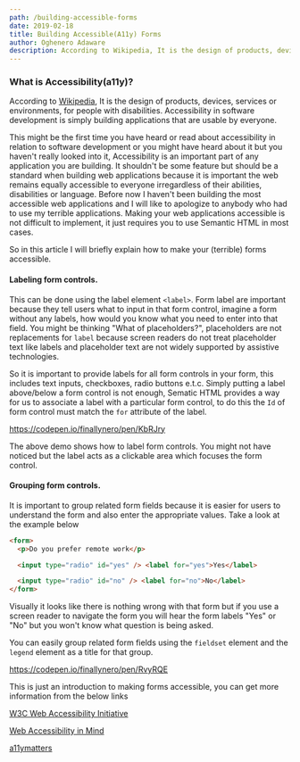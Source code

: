 ```yaml
---
path: /building-accessible-forms
date: 2019-02-18
title: Building Accessible(A11y) Forms
author: Oghenero Adaware
description: According to Wikipedia, It is the design of products, devices, services or environments, for people with disabilities. Accessibility in software...
---
```


### What is Accessibility(a11y)?

According to [Wikipedia](https://en.wikipedia.org/wiki/Accessibility), It is the design of products, devices, services or environments, for people with disabilities. Accessibility in software development is simply building applications that are usable by everyone.

This might be the first time you have heard or read about accessibility in relation to software development or you might have heard about it but you haven't really looked into it, Accessibility is an important part of any application you are building. It shouldn't be some feature but should be a standard when building web applications because it is important the web remains equally accessible to everyone irregardless of their abilities, disabilities or language. Before now I haven't been building the most accessible web applications and I will like to apologize to anybody who had to use my terrible applications. Making your web applications accessible is not difficult to implement, it just requires you to use Semantic HTML in most cases.

So in this article I will briefly explain how to make your (terrible) forms accessible.

#### Labeling form controls.

This can be done using the label element `<label>`. Form label are important because they tell users what to input in that form control, imagine a form without any labels, how would you know what you need to enter into that field. You might be thinking "What of placeholders?", placeholders are not replacements for `label` because screen readers do not treat placeholder text like labels and placeholder text are not widely supported by assistive technologies.

So it is important to provide labels for all form controls in your form, this includes text inputs, checkboxes, radio buttons e.t.c. Simply putting a label above/below a form control is not enough, Sematic HTML provides a way for us to associate a label with a particular form control, to do this the `Id` of form control must match the `for` attribute of the label.

https://codepen.io/finallynero/pen/KbRJry

The above demo shows how to label form controls. You might not have noticed but the label acts as a clickable area which focuses the form control.

#### Grouping form controls.

It is important to group related form fields because it is easier for users to understand the form and also enter the appropriate values.
Take a look at the example below

```html
<form>
  <p>Do you prefer remote work</p>

  <input type="radio" id="yes" /> <label for="yes">Yes</label>

  <input type="radio" id="no" /> <label for="no">No</label>
</form>
```

Visually it looks like there is nothing wrong with that form but if you use a screen reader to navigate the form you will hear the form labels "Yes" or "No" but you won't know what question is being asked.

You can easily group related form fields using the `fieldset` element and the `legend` element as a title for that group.

https://codepen.io/finallynero/pen/RvyRQE

This is just an introduction to making forms accessible, you can get more information from the below links

[W3C Web Accessibility Initiative](https://www.w3.org/WAI/)

[Web Accessibility in Mind ](https://webaim.org/techniques/forms/)

[a11ymatters](https://www.a11ymatters.com/)
